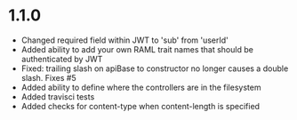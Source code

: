 # 1.1.0
- Changed required field within JWT to 'sub' from 'userId'
- Added ability to add your own RAML trait names that should be authenticated by JWT
- Fixed: trailing slash on apiBase to constructor no longer causes a double slash. Fixes #5
- Added ability to define where the controllers are in the filesystem
- Added travisci tests
- Added checks for content-type when content-length is specified
